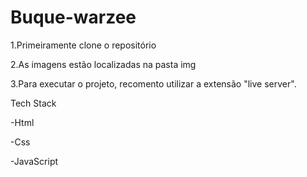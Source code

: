 # Buque-warzee

1.Primeiramente clone o repositório

2.As imagens estão localizadas na pasta img

3.Para executar o projeto, recomento utilizar a extensão "live server".

Tech Stack

-Html

-Css

-JavaScript
